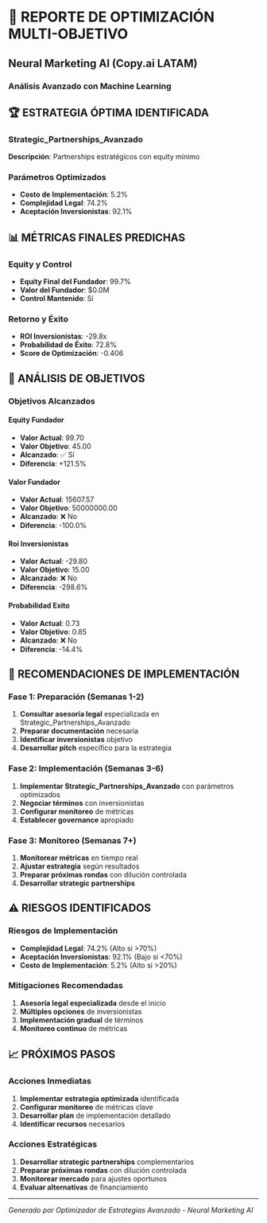 
# 🎯 REPORTE DE OPTIMIZACIÓN MULTI-OBJETIVO
## Neural Marketing AI (Copy.ai LATAM)
### Análisis Avanzado con Machine Learning

## 🏆 ESTRATEGIA ÓPTIMA IDENTIFICADA

### Strategic_Partnerships_Avanzado
**Descripción**: Partnerships estratégicos con equity mínimo

### Parámetros Optimizados
- **Costo de Implementación**: 5.2%
- **Complejidad Legal**: 74.2%
- **Aceptación Inversionistas**: 92.1%

## 📊 MÉTRICAS FINALES PREDICHAS

### Equity y Control
- **Equity Final del Fundador**: 99.7%
- **Valor del Fundador**: $0.0M
- **Control Mantenido**: Sí

### Retorno y Éxito
- **ROI Inversionistas**: -29.8x
- **Probabilidad de Éxito**: 72.8%
- **Score de Optimización**: -0.406

## 🎯 ANÁLISIS DE OBJETIVOS

### Objetivos Alcanzados

#### Equity Fundador
- **Valor Actual**: 99.70
- **Valor Objetivo**: 45.00
- **Alcanzado**: ✅ Sí
- **Diferencia**: +121.5%

#### Valor Fundador
- **Valor Actual**: 15607.57
- **Valor Objetivo**: 50000000.00
- **Alcanzado**: ❌ No
- **Diferencia**: -100.0%

#### Roi Inversionistas
- **Valor Actual**: -29.80
- **Valor Objetivo**: 15.00
- **Alcanzado**: ❌ No
- **Diferencia**: -298.6%

#### Probabilidad Exito
- **Valor Actual**: 0.73
- **Valor Objetivo**: 0.85
- **Alcanzado**: ❌ No
- **Diferencia**: -14.4%


## 🚀 RECOMENDACIONES DE IMPLEMENTACIÓN

### Fase 1: Preparación (Semanas 1-2)
1. **Consultar asesoría legal** especializada en Strategic_Partnerships_Avanzado
2. **Preparar documentación** necesaria
3. **Identificar inversionistas** objetivo
4. **Desarrollar pitch** específico para la estrategia

### Fase 2: Implementación (Semanas 3-6)
1. **Implementar Strategic_Partnerships_Avanzado** con parámetros optimizados
2. **Negociar términos** con inversionistas
3. **Configurar monitoreo** de métricas
4. **Establecer governance** apropiado

### Fase 3: Monitoreo (Semanas 7+)
1. **Monitorear métricas** en tiempo real
2. **Ajustar estrategia** según resultados
3. **Preparar próximas rondas** con dilución controlada
4. **Desarrollar strategic partnerships**

## ⚠️ RIESGOS IDENTIFICADOS

### Riesgos de Implementación
- **Complejidad Legal**: 74.2% (Alto si >70%)
- **Aceptación Inversionistas**: 92.1% (Bajo si <70%)
- **Costo de Implementación**: 5.2% (Alto si >20%)

### Mitigaciones Recomendadas
1. **Asesoría legal especializada** desde el inicio
2. **Múltiples opciones** de inversionistas
3. **Implementación gradual** de términos
4. **Monitoreo continuo** de métricas

## 📈 PRÓXIMOS PASOS

### Acciones Inmediatas
1. **Implementar estrategia optimizada** identificada
2. **Configurar monitoreo** de métricas clave
3. **Desarrollar plan** de implementación detallado
4. **Identificar recursos** necesarios

### Acciones Estratégicas
1. **Desarrollar strategic partnerships** complementarios
2. **Preparar próximas rondas** con dilución controlada
3. **Monitorear mercado** para ajustes oportunos
4. **Evaluar alternativas** de financiamiento

---
*Generado por Optimizador de Estrategias Avanzado - Neural Marketing AI*
